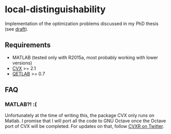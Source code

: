 # local-distinguishability
Implementation of the optimization problems discussed in my PhD thesis (see [draft](https://github.com/cosenal/phd-thesis)).

## Requirements
- MATLAB (tested only with R2015a, most probably working with lower versions)
- [CVX](http://cvxr.com/cvx/) >= 2.1 
- [QETLAB](https://github.com/nathanieljohnston/QETLAB) >= 0.7

## FAQ
### MATLAB?! :(
Unfortunately at the time of writing this, the package CVX only runs on Matlab. 
I promise that I will port all the code to GNU Octave once the Octave port of CVX will be completed.
For updates on that, follow [CVXR on Twitter](https://twitter.com/cvxr).

